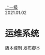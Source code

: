 <div class="extend-header">
<div class="info">
<a class="back" href="./">上一级</a>
<div class="mini">
<span>2021.01.02</span>
</div>
</div>
<div class="content">


</div>
</div>
<div class="content-header">
<h1>运维系统</h1>
<summary class="desc">版本控制 发布脚本</summary>
</div>

